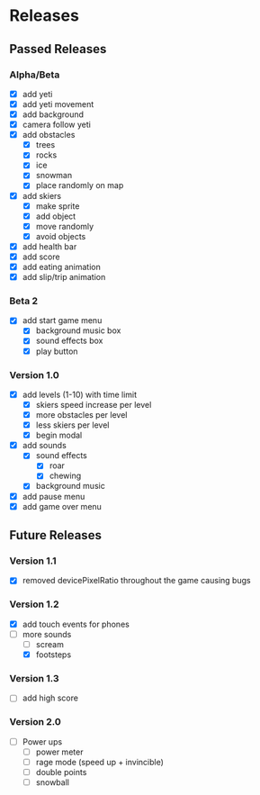 # Releases

## Passed Releases

### Alpha/Beta
- [x] add yeti
- [x] add yeti movement
- [x] add background
- [x] camera follow yeti
- [x] add obstacles
    - [x] trees
    - [x] rocks
    - [x] ice
    - [x] snowman
    - [x] place randomly on map
- [x] add skiers
    - [x] make sprite
    - [x] add object
    - [x] move randomly
    - [x] avoid objects
- [x] add health bar
- [x] add score
- [x] add eating animation
- [x] add slip/trip animation

### Beta 2
- [x] add start game menu
    - [x] background music box
    - [x] sound effects box
    - [x] play button

### Version 1.0
- [x] add levels (1-10) with time limit
    - [x] skiers speed increase per level
    - [x] more obstacles per level
    - [x] less skiers per level
    - [x] begin modal
- [x] add sounds
    - [x] sound effects
        - [x] roar
        - [x] chewing
    - [x] background music
- [x] add pause menu
- [x] add game over menu

## Future Releases

### Version 1.1
- [x] removed devicePixelRatio throughout the game causing bugs

### Version 1.2
- [x] add touch events for phones
- [ ] more sounds
    - [ ] scream
    - [x] footsteps

### Version 1.3
- [ ] add high score

### Version 2.0
- [ ] Power ups
    - [ ] power meter
    - [ ] rage mode (speed up + invincible)
    - [ ] double points
    - [ ] snowball